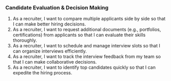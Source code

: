 ### **Candidate Evaluation & Decision Making**

1. As a recruiter, I want to compare multiple applicants side by side so that I can make better hiring decisions.
2. As a recruiter, I want to request additional documents (e.g., portfolios, certifications) from applicants so that I can evaluate their skills thoroughly.
3. As a recruiter, I want to schedule and manage interview slots so that I can organize interviews efficiently.
4. As a recruiter, I want to track the interview feedback from my team so that I can make collaborative decisions.
5. As a recruiter, I want to identify top candidates quickly so that I can expedite the hiring process.
